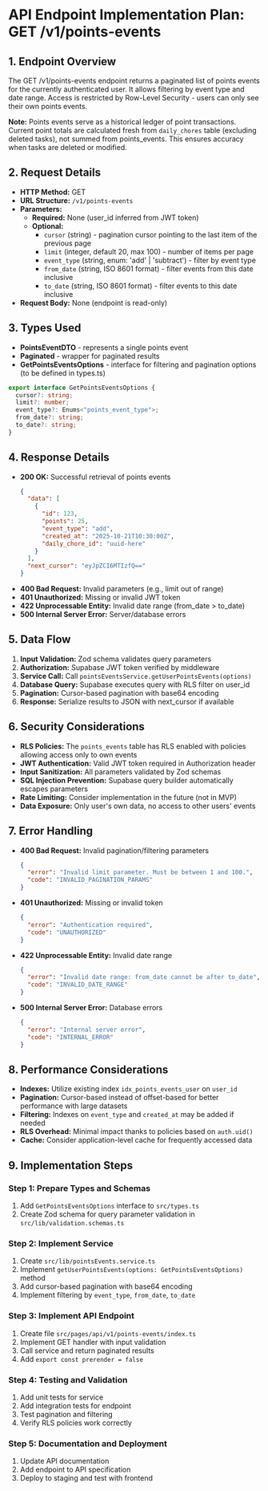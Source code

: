 # API Endpoint Implementation Plan: GET /v1/points-events

## 1. Endpoint Overview

The GET /v1/points-events endpoint returns a paginated list of points events for the currently authenticated user. It allows filtering by event type and date range. Access is restricted by Row-Level Security - users can only see their own points events.

**Note:** Points events serve as a historical ledger of point transactions. Current point totals are calculated fresh from `daily_chores` table (excluding deleted tasks), not summed from points_events. This ensures accuracy when tasks are deleted or modified.

## 2. Request Details

- **HTTP Method:** GET
- **URL Structure:** `/v1/points-events`
- **Parameters:**
  - **Required:** None (user_id inferred from JWT token)
  - **Optional:**
    - `cursor` (string) - pagination cursor pointing to the last item of the previous page
    - `limit` (integer, default 20, max 100) - number of items per page
    - `event_type` (string, enum: 'add' | 'subtract') - filter by event type
    - `from_date` (string, ISO 8601 format) - filter events from this date inclusive
    - `to_date` (string, ISO 8601 format) - filter events to this date inclusive
- **Request Body:** None (endpoint is read-only)

## 3. Types Used

- **PointsEventDTO** - represents a single points event
- **Paginated<PointsEventDTO>** - wrapper for paginated results
- **GetPointsEventsOptions** - interface for filtering and pagination options (to be defined in types.ts)

```typescript
export interface GetPointsEventsOptions {
  cursor?: string;
  limit?: number;
  event_type?: Enums<"points_event_type">;
  from_date?: string;
  to_date?: string;
}
```

## 4. Response Details

- **200 OK:** Successful retrieval of points events
  ```json
  {
    "data": [
      {
        "id": 123,
        "points": 25,
        "event_type": "add",
        "created_at": "2025-10-21T10:30:00Z",
        "daily_chore_id": "uuid-here"
      }
    ],
    "next_cursor": "eyJpZCI6MTIzfQ=="
  }
  ```
- **400 Bad Request:** Invalid parameters (e.g., limit out of range)
- **401 Unauthorized:** Missing or invalid JWT token
- **422 Unprocessable Entity:** Invalid date range (from_date > to_date)
- **500 Internal Server Error:** Server/database errors

## 5. Data Flow

1. **Input Validation:** Zod schema validates query parameters
2. **Authorization:** Supabase JWT token verified by middleware
3. **Service Call:** Call `pointsEventsService.getUserPointsEvents(options)`
4. **Database Query:** Supabase executes query with RLS filter on user_id
5. **Pagination:** Cursor-based pagination with base64 encoding
6. **Response:** Serialize results to JSON with next_cursor if available

## 6. Security Considerations

- **RLS Policies:** The `points_events` table has RLS enabled with policies allowing access only to own events
- **JWT Authentication:** Valid JWT token required in Authorization header
- **Input Sanitization:** All parameters validated by Zod schemas
- **SQL Injection Prevention:** Supabase query builder automatically escapes parameters
- **Rate Limiting:** Consider implementation in the future (not in MVP)
- **Data Exposure:** Only user's own data, no access to other users' events

## 7. Error Handling

- **400 Bad Request:** Invalid pagination/filtering parameters
  ```json
  {
    "error": "Invalid limit parameter. Must be between 1 and 100.",
    "code": "INVALID_PAGINATION_PARAMS"
  }
  ```
- **401 Unauthorized:** Missing or invalid token
  ```json
  {
    "error": "Authentication required",
    "code": "UNAUTHORIZED"
  }
  ```
- **422 Unprocessable Entity:** Invalid date range
  ```json
  {
    "error": "Invalid date range: from_date cannot be after to_date",
    "code": "INVALID_DATE_RANGE"
  }
  ```
- **500 Internal Server Error:** Database errors
  ```json
  {
    "error": "Internal server error",
    "code": "INTERNAL_ERROR"
  }
  ```

## 8. Performance Considerations

- **Indexes:** Utilize existing index `idx_points_events_user` on `user_id`
- **Pagination:** Cursor-based instead of offset-based for better performance with large datasets
- **Filtering:** Indexes on `event_type` and `created_at` may be added if needed
- **RLS Overhead:** Minimal impact thanks to policies based on `auth.uid()`
- **Cache:** Consider application-level cache for frequently accessed data

## 9. Implementation Steps

### Step 1: Prepare Types and Schemas

1. Add `GetPointsEventsOptions` interface to `src/types.ts`
2. Create Zod schema for query parameter validation in `src/lib/validation.schemas.ts`

### Step 2: Implement Service

1. Create `src/lib/pointsEvents.service.ts`
2. Implement `getUserPointsEvents(options: GetPointsEventsOptions)` method
3. Add cursor-based pagination with base64 encoding
4. Implement filtering by `event_type`, `from_date`, `to_date`

### Step 3: Implement API Endpoint

1. Create file `src/pages/api/v1/points-events/index.ts`
2. Implement GET handler with input validation
3. Call service and return paginated results
4. Add `export const prerender = false`

### Step 4: Testing and Validation

1. Add unit tests for service
2. Add integration tests for endpoint
3. Test pagination and filtering
4. Verify RLS policies work correctly

### Step 5: Documentation and Deployment

1. Update API documentation
2. Add endpoint to API specification
3. Deploy to staging and test with frontend
